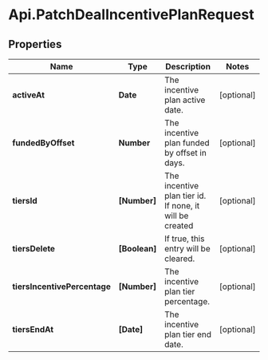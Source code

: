# Api.PatchDealIncentivePlanRequest

## Properties

Name | Type | Description | Notes
------------ | ------------- | ------------- | -------------
**activeAt** | **Date** | The incentive plan active date. | [optional] 
**fundedByOffset** | **Number** | The incentive plan funded by offset in days. | [optional] 
**tiersId** | **[Number]** | The incentive plan tier id. If none, it will be created | [optional] 
**tiersDelete** | **[Boolean]** | If true, this entry will be cleared. | [optional] 
**tiersIncentivePercentage** | **[Number]** | The incentive plan tier percentage. | [optional] 
**tiersEndAt** | **[Date]** | The incentive plan tier end date. | [optional] 


